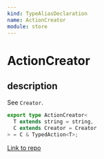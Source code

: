 ```yaml
---
kind: TypeAliasDeclaration
name: ActionCreator
module: store
---
```


# ActionCreator

## description

See `Creator`.

```ts
export type ActionCreator<
  T extends string = string,
  C extends Creator = Creator
> = C & TypedAction<T>;
```

[Link to repo](https://github.com/ngrx/platform/blob/master/modules/store/src/models.ts#L85-L88)
